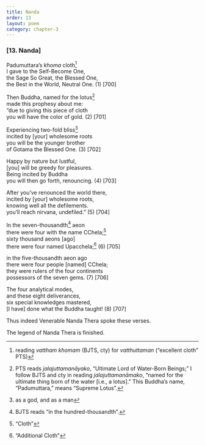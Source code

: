```yaml
---
title: Nanda
order: 13
layout: poem
category: chapter-3
---
```


### \[13. Nanda\]

Padumuttara’s *khoma* cloth[^1]  
I gave to the Self-Become One,  
the Sage So Great, the Blessed One,  
the Best in the World, Neutral One. (1) \[700\]

Then Buddha, named for the lotus[^2]  
made this prophesy about me:  
“due to giving this piece of cloth  
you will have the color of gold. (2) \[701\]

Experiencing two-fold bliss[^3]  
incited by \[your\] wholesome roots  
you will be the younger brother  
of Gotama the Blessed One. (3) \[702\]

Happy by nature but lustful,  
\[you\] will be greedy for pleasures.  
Being incited by Buddha  
you will then go forth, renouncing. (4) \[703\]

After you’ve renounced the world there,  
incited by \[your\] wholesome roots,  
knowing well all the defilements.  
you’ll reach nirvana, undefiled.” (5) \[704\]

In the seven-thousandth[^4] aeon  
there were four with the name <span class="diacritics" data-state="on">C</span><span class="no-diacritics" data-state="off">Ch</span>ela;[^5]  
sixty thousand aeons \[ago\]  
there were four named Upa<span class="diacritics" data-state="on">c</span><span class="no-diacritics" data-state="off">ch</span>ela;[^6] (6) \[705\]

in the five-thousandth aeon ago  
there were four people \[named\] <span class="diacritics" data-state="on">C</span><span class="no-diacritics" data-state="off">Ch</span>ela;  
they were rulers of the four continents  
possessors of the seven gems. (7) \[706\]

The four analytical modes,  
and these eight deliverances,  
six special knowledges mastered,  
\[I have\] done what the Buddha taught! (8) \[707\]

Thus indeed Venerable Nanda Thera spoke these verses.

The legend of Nanda Thera is finished.

[^1]: reading *vattham khomam* (BJTS, cty) for *vatthuttaman* (“excellent cloth” PTS)

[^2]: PTS reads *jalajuttamanāyako*, “Ultimate Lord of Water-Born Beings;” I follow BJTS and cty in reading *jalajuttamanāmako*, “named for the ultimate thing born of the water \[i.e., a lotus\].” This Buddha’s name, “Padumuttara,” means “Supreme Lotus”.

[^3]: as a god, and as a man

[^4]: BJTS reads “in the hundred-thousandth”.

[^5]: “Cloth”

[^6]: “Additional Cloth”
